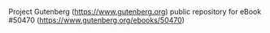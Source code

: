 Project Gutenberg (https://www.gutenberg.org) public repository for
eBook #50470 (https://www.gutenberg.org/ebooks/50470)

